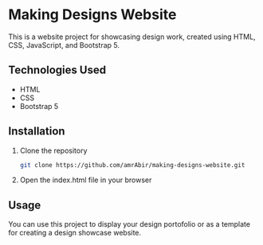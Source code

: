 # Making Designs Website

This is a website project for showcasing design work, created using HTML, CSS, JavaScript, and Bootstrap 5.

## Technologies Used

- HTML
- CSS
- Bootstrap 5

## Installation

1. Clone the repository
   ```sh
   git clone https://github.com/amrAbir/making-designs-website.git

2. Open the index.html file in your browser

## Usage

You can use this project to display your design portofolio or as a template for creating a design showcase website.
